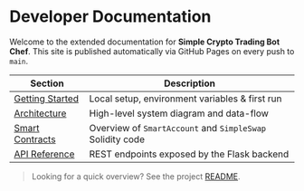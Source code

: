 # Developer Documentation

Welcome to the extended documentation for **Simple Crypto Trading Bot Chef**.
This site is published automatically via GitHub Pages on every push to `main`.

| Section | Description |
|---------|-------------|
| [Getting Started](getting-started.md) | Local setup, environment variables & first run |
| [Architecture](architecture.md) | High-level system diagram and data-flow |
| [Smart Contracts](contracts.md) | Overview of `SmartAccount` and `SimpleSwap` Solidity code |
| [API Reference](api.md) | REST endpoints exposed by the Flask backend |

> Looking for a quick overview? See the project [README](../README.md). 